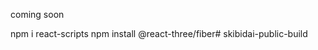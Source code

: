 coming soon

npm i react-scripts
npm install @react-three/fiber#   s k i b i d a i - p u b l i c - b u i l d  
 